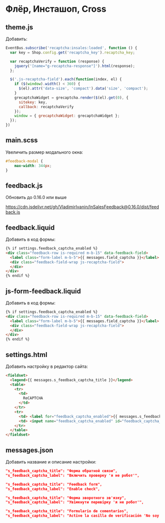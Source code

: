 # Флёр, Инсташоп, Cross

## theme.js

Добавить:

```js
EventBus.subscribe('recaptcha:insales:loaded', function () {
  var key = Shop.config.get('recaptcha_key').recaptcha_key;

  var recaptchaVerify = function (response) {
    jquery('[name="g-recaptcha-response"]').html(response);
  };

  $('.js-recaptcha-field').each(function(index, el) {
    if ($(window).width() < 360) {
      $(el).attr('data-size', 'compact').data('size', 'compact');
    }
    grecaptchaWidget = grecaptcha.render($(el).get(0), {
      sitekey: key,
      callback: recaptchaVerify
    });
    window = { grecaptchaWidget: grecaptchaWidget };
  });
})
```

## main.scss

Увеличить размер модального окна:

```css
#feedback-modal {
	max-width: 344px;
}
```

## feedback.js

Обновить до 0.16.0 или выше

https://cdn.jsdelivr.net/gh/VladimirIvanin/InSalesFeedback@0.16.0/dist/feedback.js


## feedback.liquid

Добавить в код формы:

```html
{% if settings.feedback_captcha_enabled %}
<div class="feedback-row is-required m-b-15" data-feedback-field>
  <label class="form-label m-b-5">{{ messages.field_captcha }}</label>
  <div class="feedback-field-wrap js-recaptcha-field">
  </div>
</div>
{% endif %}
```

## js-form-feedback.liquid

Добавить в код формы:

```html
{% if settings.feedback_captcha_enabled %}
<div class="feedback-row is-required m-b-15" data-feedback-field>
  <label class="form-label m-b-5">{{ messages.field_captcha }}</label>
  <div class="feedback-field-wrap js-recaptcha-field">
  </div>
</div>
{% endif %}
```

## settings.html

Добавить настройку в редактор сайта:

```html
<fieldset>
  <legend>{{ messages.s_feedback_captcha_title }}</legend>
  <table>
    <tr>
      <td>
      	ReCAPTCHA
      </td>
    </tr>
    <tr>
      <td> <label for="feedback_captcha_enabled">{{ messages.s_feedback_captcha_label }}</label> </td>
      <td> <input name="feedback_captcha_enabled" id="feedback_captcha_enabled" type="checkbox" /> </td>
    </tr>
  </table>
</fieldset>
```

## messages.json

Добавить название и описание настройки:

```json
"s_feedback_captcha_title": "Форма обратной связи",
"s_feedback_captcha_label": "Включить проверку 'я не робот'",

"s_feedback_captcha_title": "Feedback form",
"s_feedback_captcha_label": "Enable check",

"s_feedback_captcha_title": "Форма зворотного зв'язку",
"s_feedback_captcha_label": "Увімкнути перевірку 'я не робот'",

"s_feedback_captcha_title": "Formulario de comentarios",
"s_feedback_captcha_label": "Active la casilla de verificación 'No soy un robot'",
```
